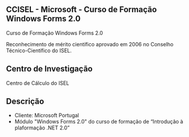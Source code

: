 ## CCISEL - Microsoft - Curso de Formação Windows Forms 2.0

Curso de Formação Windows Forms 2.0

Reconhecimento de mérito científico aprovado em 2006 no Conselho Técnico-Científico do ISEL.

## Centro de Investigação
Centro de Cálculo do ISEL
## Descrição
-	Cliente: Microsoft Portugal
-	Módulo "Windows Forms 2.0" do curso de formação de “Introdução à plaformação .NET 2.0”
